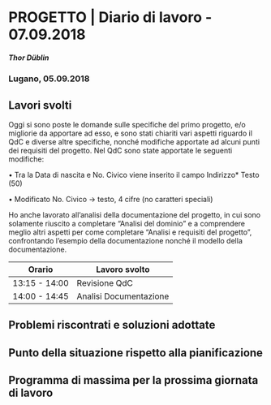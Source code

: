 # PROGETTO | Diario di lavoro - 07.09.2018
##### Thor Düblin
### Lugano, 05.09.2018

## Lavori svolti

Oggi si sono poste le domande sulle specifiche del primo progetto, e/o migliorie da apportare ad esso, 
e sono stati chiariti vari aspetti riguardo il QdC e diverse altre specifiche, 
nonché modifiche apportate ad alcuni punti dei requisiti del progetto.
Nel QdC sono state apportate le seguenti modifiche:

•	Tra la Data di nascita e No. Civico viene inserito il campo Indirizzo* Testo (50)

•	Modificato No. Civico -> testo, 4 cifre (no caratteri speciali)

Ho anche lavorato all’analisi della documentazione del progetto, in cui sono solamente riuscito 
a completare “Analisi del dominio” e a comprendere meglio altri aspetti per come completare 
“Analisi e requisiti del progetto”, confrontando l’esempio della documentazione nonché il modello della documentazione.

|Orario        |Lavoro svolto                         |
|--------------|--------------------------------------|
|13:15 - 14:00 |Revisione QdC                         |
|14:00 - 14:45 |Analisi Documentazione                |

##  Problemi riscontrati e soluzioni adottate

##  Punto della situazione rispetto alla pianificazione

## Programma di massima per la prossima giornata di lavoro

